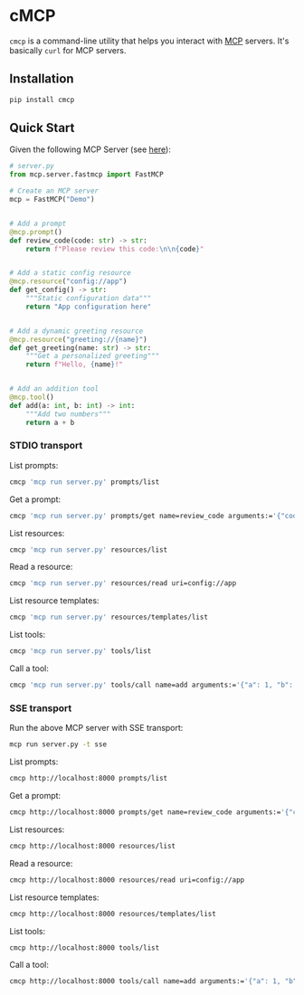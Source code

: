 # cMCP

`cmcp` is a command-line utility that helps you interact with [MCP][1] servers. It's basically `curl` for MCP servers.


## Installation

```bash
pip install cmcp
```


## Quick Start

Given the following MCP Server (see [here][2]):

```python
# server.py
from mcp.server.fastmcp import FastMCP

# Create an MCP server
mcp = FastMCP("Demo")


# Add a prompt
@mcp.prompt()
def review_code(code: str) -> str:
    return f"Please review this code:\n\n{code}"


# Add a static config resource
@mcp.resource("config://app")
def get_config() -> str:
    """Static configuration data"""
    return "App configuration here"


# Add a dynamic greeting resource
@mcp.resource("greeting://{name}")
def get_greeting(name: str) -> str:
    """Get a personalized greeting"""
    return f"Hello, {name}!"


# Add an addition tool
@mcp.tool()
def add(a: int, b: int) -> int:
    """Add two numbers"""
    return a + b
```

### STDIO transport

List prompts:

```bash
cmcp 'mcp run server.py' prompts/list
```

Get a prompt:

```bash
cmcp 'mcp run server.py' prompts/get name=review_code arguments:='{"code": "def greet(): pass"}'
```

List resources:

```bash
cmcp 'mcp run server.py' resources/list
```

Read a resource:

```bash
cmcp 'mcp run server.py' resources/read uri=config://app
```

List resource templates:

```bash
cmcp 'mcp run server.py' resources/templates/list
```

List tools:

```bash
cmcp 'mcp run server.py' tools/list
```

Call a tool:

```bash
cmcp 'mcp run server.py' tools/call name=add arguments:='{"a": 1, "b": 2}'
```

### SSE transport

Run the above MCP server with SSE transport:

```bash
mcp run server.py -t sse
```

List prompts:

```bash
cmcp http://localhost:8000 prompts/list
```

Get a prompt:

```bash
cmcp http://localhost:8000 prompts/get name=review_code arguments:='{"code": "def greet(): pass"}'
```

List resources:

```bash
cmcp http://localhost:8000 resources/list
```

Read a resource:

```bash
cmcp http://localhost:8000 resources/read uri=config://app
```

List resource templates:

```bash
cmcp http://localhost:8000 resources/templates/list
```

List tools:

```bash
cmcp http://localhost:8000 tools/list
```

Call a tool:

```bash
cmcp http://localhost:8000 tools/call name=add arguments:='{"a": 1, "b": 2}'
```


[1]: https://modelcontextprotocol.io
[2]: https://github.com/modelcontextprotocol/python-sdk#quickstart
